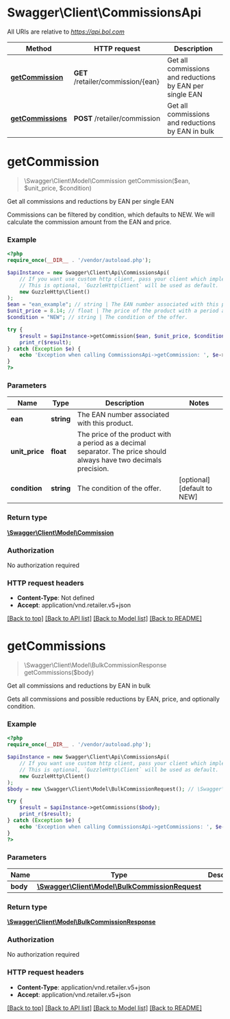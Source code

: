 # Swagger\Client\CommissionsApi

All URIs are relative to *https://api.bol.com*

Method | HTTP request | Description
------------- | ------------- | -------------
[**getCommission**](CommissionsApi.md#getCommission) | **GET** /retailer/commission/{ean} | Get all commissions and reductions by EAN per single EAN
[**getCommissions**](CommissionsApi.md#getCommissions) | **POST** /retailer/commission | Get all commissions and reductions by EAN in bulk


# **getCommission**
> \Swagger\Client\Model\Commission getCommission($ean, $unit_price, $condition)

Get all commissions and reductions by EAN per single EAN

Commissions can be filtered by condition, which defaults to NEW. We will calculate the commission amount from the EAN and price.

### Example
```php
<?php
require_once(__DIR__ . '/vendor/autoload.php');

$apiInstance = new Swagger\Client\Api\CommissionsApi(
    // If you want use custom http client, pass your client which implements `GuzzleHttp\ClientInterface`.
    // This is optional, `GuzzleHttp\Client` will be used as default.
    new GuzzleHttp\Client()
);
$ean = "ean_example"; // string | The EAN number associated with this product.
$unit_price = 8.14; // float | The price of the product with a period as a decimal separator. The price should always have two decimals precision.
$condition = "NEW"; // string | The condition of the offer.

try {
    $result = $apiInstance->getCommission($ean, $unit_price, $condition);
    print_r($result);
} catch (Exception $e) {
    echo 'Exception when calling CommissionsApi->getCommission: ', $e->getMessage(), PHP_EOL;
}
?>
```

### Parameters

Name | Type | Description  | Notes
------------- | ------------- | ------------- | -------------
 **ean** | **string**| The EAN number associated with this product. |
 **unit_price** | **float**| The price of the product with a period as a decimal separator. The price should always have two decimals precision. |
 **condition** | **string**| The condition of the offer. | [optional] [default to NEW]

### Return type

[**\Swagger\Client\Model\Commission**](../Model/Commission.md)

### Authorization

No authorization required

### HTTP request headers

 - **Content-Type**: Not defined
 - **Accept**: application/vnd.retailer.v5+json

[[Back to top]](#) [[Back to API list]](../../README.md#documentation-for-api-endpoints) [[Back to Model list]](../../README.md#documentation-for-models) [[Back to README]](../../README.md)

# **getCommissions**
> \Swagger\Client\Model\BulkCommissionResponse getCommissions($body)

Get all commissions and reductions by EAN in bulk

Gets all commissions and possible reductions by EAN, price, and optionally condition.

### Example
```php
<?php
require_once(__DIR__ . '/vendor/autoload.php');

$apiInstance = new Swagger\Client\Api\CommissionsApi(
    // If you want use custom http client, pass your client which implements `GuzzleHttp\ClientInterface`.
    // This is optional, `GuzzleHttp\Client` will be used as default.
    new GuzzleHttp\Client()
);
$body = new \Swagger\Client\Model\BulkCommissionRequest(); // \Swagger\Client\Model\BulkCommissionRequest | 

try {
    $result = $apiInstance->getCommissions($body);
    print_r($result);
} catch (Exception $e) {
    echo 'Exception when calling CommissionsApi->getCommissions: ', $e->getMessage(), PHP_EOL;
}
?>
```

### Parameters

Name | Type | Description  | Notes
------------- | ------------- | ------------- | -------------
 **body** | [**\Swagger\Client\Model\BulkCommissionRequest**](../Model/BulkCommissionRequest.md)|  | [optional]

### Return type

[**\Swagger\Client\Model\BulkCommissionResponse**](../Model/BulkCommissionResponse.md)

### Authorization

No authorization required

### HTTP request headers

 - **Content-Type**: application/vnd.retailer.v5+json
 - **Accept**: application/vnd.retailer.v5+json

[[Back to top]](#) [[Back to API list]](../../README.md#documentation-for-api-endpoints) [[Back to Model list]](../../README.md#documentation-for-models) [[Back to README]](../../README.md)

